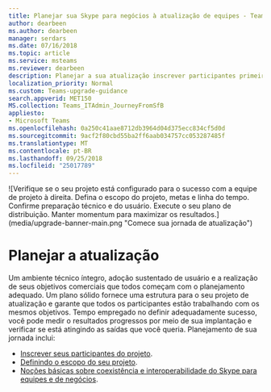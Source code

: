 ```yaml
---
title: Planejar sua Skype para negócios à atualização de equipes - Teams da Microsoft
author: dearbeen
ms.author: dearbeen
manager: serdars
ms.date: 07/16/2018
ms.topic: article
ms.service: msteams
ms.reviewer: dearbeen
description: Planejar a sua atualização inscrever participantes primeiro e, em seguida, o escopo do projeto.
localization_priority: Normal
ms.custom: Teams-upgrade-guidance
search.appverid: MET150
MS.collection: Teams_ITAdmin_JourneyFromSfB
appliesto:
- Microsoft Teams
ms.openlocfilehash: 0a250c41aae8712db3964d04d375ecc834cf5d0d
ms.sourcegitcommit: 9acf2f80cbd55ba2ff6aab034757cc053287485f
ms.translationtype: MT
ms.contentlocale: pt-BR
ms.lasthandoff: 09/25/2018
ms.locfileid: "25017789"
---
```

![Verifique se o seu projeto está configurado para o sucesso com a equipe de projeto à direita. Defina o escopo do projeto, metas e linha do tempo. Confirme preparação técnico e do usuário. Execute o seu plano de distribuição. Manter momentum para maximizar os resultados.] (media/upgrade-banner-main.png "Comece sua jornada de atualização")


# <a name="plan-for-your-upgrade"></a>Planejar a atualização

Um ambiente técnico íntegro, adoção sustentado de usuário e a realização de seus objetivos comerciais que todos começam com o planejamento adequado. Um plano sólido fornece uma estrutura para o seu projeto de atualização e garante que todos os participantes estão trabalhando com os mesmos objetivos. Tempo empregado no definir adequadamente sucesso, você pode medir o resultados progressos por meio de sua implantação e verificar se está atingindo as saídas que você queria. Planejamento de sua jornada inclui:

-   [Inscrever seus participantes do projeto](upgrade-enlist-stakeholders.md).
-   [Definindo o escopo do seu projeto](https://aka.ms/SkypetoTeams-Scope).
-   [Noções básicas sobre coexistência e interoperabilidade do Skype para equipes e de negócios](https://aka.ms/SkypeToTeams-Coexist).

